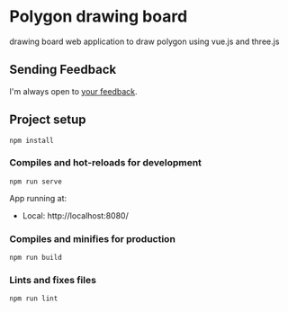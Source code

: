 # Polygon drawing board
drawing board web application to draw polygon using vue.js and three.js

## Sending Feedback

I'm always open to [your feedback](https://github.com/marwenayari/polygon-drawing-board/issues).

## Project setup
```
npm install
```

### Compiles and hot-reloads for development
```
npm run serve
```
  App running at:
  - Local:   http://localhost:8080/
  
### Compiles and minifies for production
```
npm run build
```

### Lints and fixes files
```
npm run lint
```
